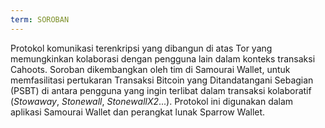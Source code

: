 ```yaml
---
term: SOROBAN
---
```


Protokol komunikasi terenkripsi yang dibangun di atas Tor yang memungkinkan kolaborasi dengan pengguna lain dalam konteks transaksi Cahoots. Soroban dikembangkan oleh tim di Samourai Wallet, untuk memfasilitasi pertukaran Transaksi Bitcoin yang Ditandatangani Sebagian (PSBT) di antara pengguna yang ingin terlibat dalam transaksi kolaboratif (*Stowaway*, *Stonewall*, *StonewallX2*...). Protokol ini digunakan dalam aplikasi Samourai Wallet dan perangkat lunak Sparrow Wallet.